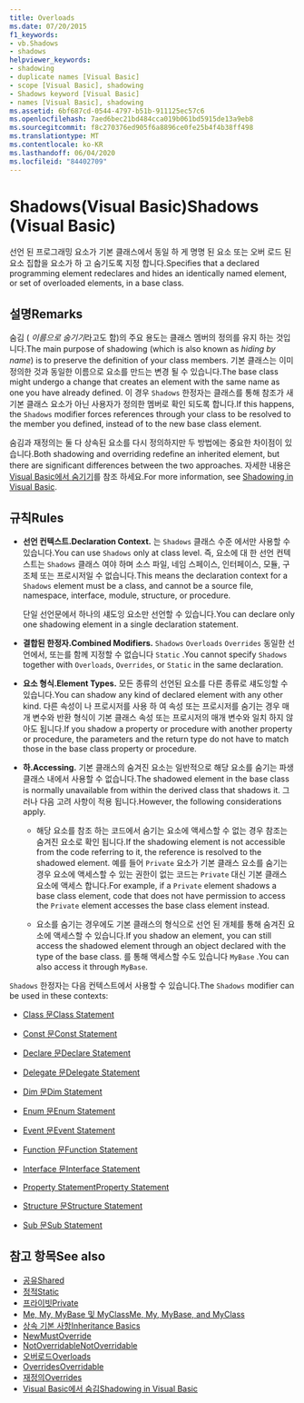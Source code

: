```yaml
---
title: Overloads
ms.date: 07/20/2015
f1_keywords:
- vb.Shadows
- shadows
helpviewer_keywords:
- shadowing
- duplicate names [Visual Basic]
- scope [Visual Basic], shadowing
- Shadows keyword [Visual Basic]
- names [Visual Basic], shadowing
ms.assetid: 6bf687cd-0544-4797-b51b-911125ec57c6
ms.openlocfilehash: 7aed6bec21bd484cca019b061bd5915de13a9eb8
ms.sourcegitcommit: f8c270376ed905f6a8896ce0fe25b4f4b38ff498
ms.translationtype: MT
ms.contentlocale: ko-KR
ms.lasthandoff: 06/04/2020
ms.locfileid: "84402709"
---
```

# <a name="shadows-visual-basic"></a><span data-ttu-id="a7df1-102">Shadows(Visual Basic)</span><span class="sxs-lookup"><span data-stu-id="a7df1-102">Shadows (Visual Basic)</span></span>

<span data-ttu-id="a7df1-103">선언 된 프로그래밍 요소가 기본 클래스에서 동일 하 게 명명 된 요소 또는 오버 로드 된 요소 집합을 요소가 하 고 숨기도록 지정 합니다.</span><span class="sxs-lookup"><span data-stu-id="a7df1-103">Specifies that a declared programming element redeclares and hides an identically named element, or set of overloaded elements, in a base class.</span></span>

## <a name="remarks"></a><span data-ttu-id="a7df1-104">설명</span><span class="sxs-lookup"><span data-stu-id="a7df1-104">Remarks</span></span>

<span data-ttu-id="a7df1-105">숨김 ( *이름으로 숨기기*라고도 함)의 주요 용도는 클래스 멤버의 정의를 유지 하는 것입니다.</span><span class="sxs-lookup"><span data-stu-id="a7df1-105">The main purpose of shadowing (which is also known as *hiding by name*) is to preserve the definition of your class members.</span></span> <span data-ttu-id="a7df1-106">기본 클래스는 이미 정의한 것과 동일한 이름으로 요소를 만드는 변경 될 수 있습니다.</span><span class="sxs-lookup"><span data-stu-id="a7df1-106">The base class might undergo a change that creates an element with the same name as one you have already defined.</span></span> <span data-ttu-id="a7df1-107">이 경우 `Shadows` 한정자는 클래스를 통해 참조가 새 기본 클래스 요소가 아닌 사용자가 정의한 멤버로 확인 되도록 합니다.</span><span class="sxs-lookup"><span data-stu-id="a7df1-107">If this happens, the `Shadows` modifier forces references through your class to be resolved to the member you defined, instead of to the new base class element.</span></span>

<span data-ttu-id="a7df1-108">숨김과 재정의는 둘 다 상속된 요소를 다시 정의하지만 두 방법에는 중요한 차이점이 있습니다.</span><span class="sxs-lookup"><span data-stu-id="a7df1-108">Both shadowing and overriding redefine an inherited element, but there are significant differences between the two approaches.</span></span> <span data-ttu-id="a7df1-109">자세한 내용은 [Visual Basic에서 숨기기](../../programming-guide/language-features/declared-elements/shadowing.md)를 참조 하세요.</span><span class="sxs-lookup"><span data-stu-id="a7df1-109">For more information, see [Shadowing in Visual Basic](../../programming-guide/language-features/declared-elements/shadowing.md).</span></span>

## <a name="rules"></a><span data-ttu-id="a7df1-110">규칙</span><span class="sxs-lookup"><span data-stu-id="a7df1-110">Rules</span></span>

- <span data-ttu-id="a7df1-111">**선언 컨텍스트.**</span><span class="sxs-lookup"><span data-stu-id="a7df1-111">**Declaration Context.**</span></span> <span data-ttu-id="a7df1-112">는 `Shadows` 클래스 수준 에서만 사용할 수 있습니다.</span><span class="sxs-lookup"><span data-stu-id="a7df1-112">You can use `Shadows` only at class level.</span></span> <span data-ttu-id="a7df1-113">즉, 요소에 대 한 선언 컨텍스트는 `Shadows` 클래스 여야 하며 소스 파일, 네임 스페이스, 인터페이스, 모듈, 구조체 또는 프로시저일 수 없습니다.</span><span class="sxs-lookup"><span data-stu-id="a7df1-113">This means the declaration context for a `Shadows` element must be a class, and cannot be a source file, namespace, interface, module, structure, or procedure.</span></span>

  <span data-ttu-id="a7df1-114">단일 선언문에서 하나의 섀도잉 요소만 선언할 수 있습니다.</span><span class="sxs-lookup"><span data-stu-id="a7df1-114">You can declare only one shadowing element in a single declaration statement.</span></span>

- <span data-ttu-id="a7df1-115">**결합된 한정자.**</span><span class="sxs-lookup"><span data-stu-id="a7df1-115">**Combined Modifiers.**</span></span> <span data-ttu-id="a7df1-116">`Shadows` `Overloads` `Overrides` 동일한 선언에서, 또는를 함께 지정할 수 없습니다 `Static` .</span><span class="sxs-lookup"><span data-stu-id="a7df1-116">You cannot specify `Shadows` together with `Overloads`, `Overrides`, or `Static` in the same declaration.</span></span>

- <span data-ttu-id="a7df1-117">**요소 형식.**</span><span class="sxs-lookup"><span data-stu-id="a7df1-117">**Element Types.**</span></span> <span data-ttu-id="a7df1-118">모든 종류의 선언된 요소를 다른 종류로 섀도잉할 수 있습니다.</span><span class="sxs-lookup"><span data-stu-id="a7df1-118">You can shadow any kind of declared element with any other kind.</span></span> <span data-ttu-id="a7df1-119">다른 속성이 나 프로시저를 사용 하 여 속성 또는 프로시저를 숨기는 경우 매개 변수와 반환 형식이 기본 클래스 속성 또는 프로시저의 매개 변수와 일치 하지 않아도 됩니다.</span><span class="sxs-lookup"><span data-stu-id="a7df1-119">If you shadow a property or procedure with another property or procedure, the parameters and the return type do not have to match those in the base class property or procedure.</span></span>

- <span data-ttu-id="a7df1-120">**하.**</span><span class="sxs-lookup"><span data-stu-id="a7df1-120">**Accessing.**</span></span> <span data-ttu-id="a7df1-121">기본 클래스의 숨겨진 요소는 일반적으로 해당 요소를 숨기는 파생 클래스 내에서 사용할 수 없습니다.</span><span class="sxs-lookup"><span data-stu-id="a7df1-121">The shadowed element in the base class is normally unavailable from within the derived class that shadows it.</span></span> <span data-ttu-id="a7df1-122">그러나 다음 고려 사항이 적용 됩니다.</span><span class="sxs-lookup"><span data-stu-id="a7df1-122">However, the following considerations apply.</span></span>

  - <span data-ttu-id="a7df1-123">해당 요소를 참조 하는 코드에서 숨기는 요소에 액세스할 수 없는 경우 참조는 숨겨진 요소로 확인 됩니다.</span><span class="sxs-lookup"><span data-stu-id="a7df1-123">If the shadowing element is not accessible from the code referring to it, the reference is resolved to the shadowed element.</span></span> <span data-ttu-id="a7df1-124">예를 들어 `Private` 요소가 기본 클래스 요소를 숨기는 경우 요소에 액세스할 수 있는 권한이 없는 코드는 `Private` 대신 기본 클래스 요소에 액세스 합니다.</span><span class="sxs-lookup"><span data-stu-id="a7df1-124">For example, if a `Private` element shadows a base class element, code that does not have permission to access the `Private` element accesses the base class element instead.</span></span>

  - <span data-ttu-id="a7df1-125">요소를 숨기는 경우에도 기본 클래스의 형식으로 선언 된 개체를 통해 숨겨진 요소에 액세스할 수 있습니다.</span><span class="sxs-lookup"><span data-stu-id="a7df1-125">If you shadow an element, you can still access the shadowed element through an object declared with the type of the base class.</span></span> <span data-ttu-id="a7df1-126">를 통해 액세스할 수도 있습니다 `MyBase` .</span><span class="sxs-lookup"><span data-stu-id="a7df1-126">You can also access it through `MyBase`.</span></span>

<span data-ttu-id="a7df1-127">`Shadows` 한정자는 다음 컨텍스트에서 사용할 수 있습니다.</span><span class="sxs-lookup"><span data-stu-id="a7df1-127">The `Shadows` modifier can be used in these contexts:</span></span>

- [<span data-ttu-id="a7df1-128">Class 문</span><span class="sxs-lookup"><span data-stu-id="a7df1-128">Class Statement</span></span>](../statements/class-statement.md)

- [<span data-ttu-id="a7df1-129">Const 문</span><span class="sxs-lookup"><span data-stu-id="a7df1-129">Const Statement</span></span>](../statements/const-statement.md)

- [<span data-ttu-id="a7df1-130">Declare 문</span><span class="sxs-lookup"><span data-stu-id="a7df1-130">Declare Statement</span></span>](../statements/declare-statement.md)

- [<span data-ttu-id="a7df1-131">Delegate 문</span><span class="sxs-lookup"><span data-stu-id="a7df1-131">Delegate Statement</span></span>](../statements/delegate-statement.md)

- [<span data-ttu-id="a7df1-132">Dim 문</span><span class="sxs-lookup"><span data-stu-id="a7df1-132">Dim Statement</span></span>](../statements/dim-statement.md)

- [<span data-ttu-id="a7df1-133">Enum 문</span><span class="sxs-lookup"><span data-stu-id="a7df1-133">Enum Statement</span></span>](../statements/enum-statement.md)

- [<span data-ttu-id="a7df1-134">Event 문</span><span class="sxs-lookup"><span data-stu-id="a7df1-134">Event Statement</span></span>](../statements/event-statement.md)

- [<span data-ttu-id="a7df1-135">Function 문</span><span class="sxs-lookup"><span data-stu-id="a7df1-135">Function Statement</span></span>](../statements/function-statement.md)

- [<span data-ttu-id="a7df1-136">Interface 문</span><span class="sxs-lookup"><span data-stu-id="a7df1-136">Interface Statement</span></span>](../statements/interface-statement.md)

- [<span data-ttu-id="a7df1-137">Property Statement</span><span class="sxs-lookup"><span data-stu-id="a7df1-137">Property Statement</span></span>](../statements/property-statement.md)

- [<span data-ttu-id="a7df1-138">Structure 문</span><span class="sxs-lookup"><span data-stu-id="a7df1-138">Structure Statement</span></span>](../statements/structure-statement.md)

- [<span data-ttu-id="a7df1-139">Sub 문</span><span class="sxs-lookup"><span data-stu-id="a7df1-139">Sub Statement</span></span>](../statements/sub-statement.md)

## <a name="see-also"></a><span data-ttu-id="a7df1-140">참고 항목</span><span class="sxs-lookup"><span data-stu-id="a7df1-140">See also</span></span>

- [<span data-ttu-id="a7df1-141">공유</span><span class="sxs-lookup"><span data-stu-id="a7df1-141">Shared</span></span>](shared.md)
- [<span data-ttu-id="a7df1-142">정적</span><span class="sxs-lookup"><span data-stu-id="a7df1-142">Static</span></span>](static.md)
- [<span data-ttu-id="a7df1-143">프라이빗</span><span class="sxs-lookup"><span data-stu-id="a7df1-143">Private</span></span>](private.md)
- [<span data-ttu-id="a7df1-144">Me, My, MyBase 및 MyClass</span><span class="sxs-lookup"><span data-stu-id="a7df1-144">Me, My, MyBase, and MyClass</span></span>](../../programming-guide/program-structure/me-my-mybase-and-myclass.md)
- [<span data-ttu-id="a7df1-145">상속 기본 사항</span><span class="sxs-lookup"><span data-stu-id="a7df1-145">Inheritance Basics</span></span>](../../programming-guide/language-features/objects-and-classes/inheritance-basics.md)
- [<span data-ttu-id="a7df1-146">New</span><span class="sxs-lookup"><span data-stu-id="a7df1-146">MustOverride</span></span>](mustoverride.md)
- [<span data-ttu-id="a7df1-147">NotOverridable</span><span class="sxs-lookup"><span data-stu-id="a7df1-147">NotOverridable</span></span>](notoverridable.md)
- [<span data-ttu-id="a7df1-148">오버로드</span><span class="sxs-lookup"><span data-stu-id="a7df1-148">Overloads</span></span>](overloads.md)
- [<span data-ttu-id="a7df1-149">Overrides</span><span class="sxs-lookup"><span data-stu-id="a7df1-149">Overridable</span></span>](overridable.md)
- [<span data-ttu-id="a7df1-150">재정의</span><span class="sxs-lookup"><span data-stu-id="a7df1-150">Overrides</span></span>](overrides.md)
- [<span data-ttu-id="a7df1-151">Visual Basic에서 숨김</span><span class="sxs-lookup"><span data-stu-id="a7df1-151">Shadowing in Visual Basic</span></span>](../../programming-guide/language-features/declared-elements/shadowing.md)
